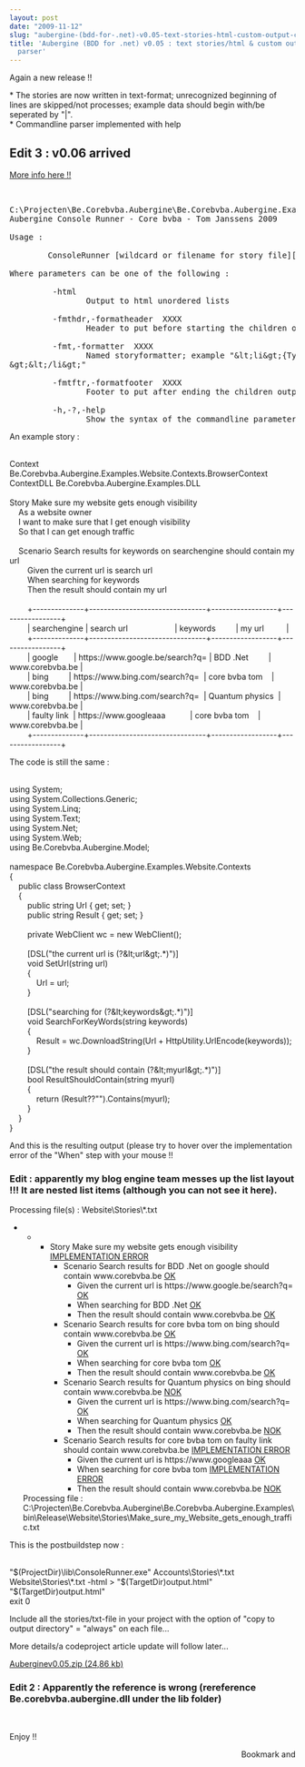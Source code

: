 ```yaml
---
layout: post
date: "2009-11-12"
slug: "aubergine-(bdd-for-.net)-v0.05-text-stories-html-custom-output-cmdline-parser"
title: 'Aubergine (BDD for .net) v0.05 : text stories/html & custom output/cmdline
  parser'
---
```


<p>Again a new release !!</p>
<p>* The stories are now written in text-format; unrecognized beginning of lines are skipped/not processes; example data should begin with/be seperated by "|".<br />* Commandline parser implemented with help</p>
<h2>Edit 3 : v0.06 arrived</h2>
<p><a href="/posts/Aubergine-%28BDD-for-net%29-v006-support-for-parameter-tables-in-givenwhenthen/">More info here !!</a></p>
<p>&nbsp;</p>
<pre>C:\Projecten\Be.Corebvba.Aubergine\Be.Corebvba.Aubergine.Examples\Lib&amp;gt;ConsoleRunner.exe /h<br />Aubergine Console Runner - Core bvba - Tom Janssens 2009<br /><br />Usage :<br /><br />        ConsoleRunner [wildcard or filename for story file][...] [parameters]<br /><br />Where parameters can be one of the following :<br /><br />         -html<br />                Output to html unordered lists<br /><br />         -fmthdr,-formatheader  XXXX<br />                Header to put before starting the children output; example "&amp;lt;ul&amp;gt;"<br /><br />         -fmt,-formatter  XXXX<br />                Named storyformatter; example "&amp;lt;li&amp;gt;{Type} {Description} &amp;lt;a href='#' title='{StatusInfo}'&amp;gt;{StatusText}&amp;lt;/a<br />&amp;gt;&amp;lt;/li&amp;gt;"<br /><br />         -fmtftr,-formatfooter  XXXX<br />                Footer to put after ending the children output; example "&amp;lt;/ul&amp;gt;"<br /><br />         -h,-?,-help<br />                Show the syntax of the commandline parameters<br /></pre>
<p>An example story :</p>
<p><div class="code">
<br />Context&nbsp;&nbsp;&nbsp; Be.Corebvba.Aubergine.Examples.Website.Contexts.BrowserContext<br />ContextDLL Be.Corebvba.Aubergine.Examples.DLL<br /><br />Story Make sure my website gets enough visibility<br />&nbsp;&nbsp;&nbsp; As a website owner<br />&nbsp;&nbsp;&nbsp; I want to make sure that I get enough visibility<br />&nbsp;&nbsp;&nbsp; So that I can get enough traffic<br /><br />&nbsp;&nbsp;&nbsp; Scenario Search results <span class="kwrd">for</span> keywords on searchengine should contain my url<br />&nbsp;&nbsp;&nbsp;&nbsp;&nbsp;&nbsp;&nbsp; Given the current url <span class="kwrd">is</span> search url<br />&nbsp;&nbsp;&nbsp;&nbsp;&nbsp;&nbsp;&nbsp; When searching <span class="kwrd">for</span> keywords<br />&nbsp;&nbsp;&nbsp;&nbsp;&nbsp;&nbsp;&nbsp; Then the result should contain my url<br />&nbsp;&nbsp; <br />&nbsp;&nbsp;&nbsp;&nbsp;&nbsp;&nbsp;&nbsp; +--------------+--------------------------------+------------------+-----------------+<br />&nbsp;&nbsp;&nbsp;&nbsp;&nbsp;&nbsp;&nbsp; | searchengine | search url&nbsp;&nbsp;&nbsp;&nbsp;&nbsp;&nbsp;&nbsp;&nbsp;&nbsp;&nbsp;&nbsp;&nbsp;&nbsp;&nbsp;&nbsp;&nbsp;&nbsp;&nbsp;&nbsp;&nbsp; | keywords&nbsp;&nbsp;&nbsp;&nbsp;&nbsp;&nbsp;&nbsp;&nbsp; | my url&nbsp;&nbsp;&nbsp;&nbsp;&nbsp;&nbsp;&nbsp;&nbsp;&nbsp; |<br />&nbsp;&nbsp;&nbsp;&nbsp;&nbsp;&nbsp;&nbsp; +--------------+--------------------------------+------------------+-----------------+<br />&nbsp;&nbsp;&nbsp;&nbsp;&nbsp;&nbsp;&nbsp; | google&nbsp;&nbsp;&nbsp;&nbsp;&nbsp;&nbsp; | https://www.google.be/search?q= | BDD .Net&nbsp;&nbsp;&nbsp;&nbsp;&nbsp;&nbsp;&nbsp;&nbsp; | www.corebvba.be |<br />&nbsp;&nbsp;&nbsp;&nbsp;&nbsp;&nbsp;&nbsp; | bing&nbsp;&nbsp;&nbsp;&nbsp;&nbsp;&nbsp;&nbsp;&nbsp; | https://www.bing.com/search?q=&nbsp; | core bvba tom&nbsp;&nbsp;&nbsp; | www.corebvba.be |<br />&nbsp;&nbsp;&nbsp;&nbsp;&nbsp;&nbsp;&nbsp; | bing&nbsp;&nbsp;&nbsp;&nbsp;&nbsp;&nbsp;&nbsp;&nbsp; | https://www.bing.com/search?q=&nbsp; | Quantum physics&nbsp; | www.corebvba.be |<br />&nbsp;&nbsp;&nbsp;&nbsp;&nbsp;&nbsp;&nbsp; | faulty link&nbsp; | https://www.googleaaa&nbsp;&nbsp;&nbsp;&nbsp;&nbsp;&nbsp;&nbsp;&nbsp;&nbsp;&nbsp; | core bvba tom&nbsp;&nbsp;&nbsp; | www.corebvba.be |<br />&nbsp;&nbsp;&nbsp;&nbsp;&nbsp;&nbsp;&nbsp; +--------------+--------------------------------+------------------+-----------------+<br /></div></p>
<p>The code is still the same :</p>
<p><div class="code">
<br /><span class="kwrd">using</span> System;<br /><span class="kwrd">using</span> System.Collections.Generic;<br /><span class="kwrd">using</span> System.Linq;<br /><span class="kwrd">using</span> System.Text;<br /><span class="kwrd">using</span> System.Net;<br /><span class="kwrd">using</span> System.Web;<br /><span class="kwrd">using</span> Be.Corebvba.Aubergine.Model;<br /><br /><span class="kwrd">namespace</span> Be.Corebvba.Aubergine.Examples.Website.Contexts<br />{<br />&nbsp;&nbsp;&nbsp; <span class="kwrd">public</span> <span class="kwrd">class</span> BrowserContext<br />&nbsp;&nbsp;&nbsp; {<br />&nbsp;&nbsp;&nbsp;&nbsp;&nbsp;&nbsp;&nbsp; <span class="kwrd">public</span> <span class="kwrd">string</span> Url { get; set; }<br />&nbsp;&nbsp;&nbsp;&nbsp;&nbsp;&nbsp;&nbsp; <span class="kwrd">public</span> <span class="kwrd">string</span> Result { get; set; }<br /><br />&nbsp;&nbsp;&nbsp;&nbsp;&nbsp;&nbsp;&nbsp; <span class="kwrd">private</span> WebClient wc = <span class="kwrd">new</span> WebClient();<br />&nbsp;&nbsp;&nbsp;&nbsp;&nbsp;&nbsp;&nbsp;&nbsp;&nbsp;&nbsp;&nbsp; <br />&nbsp;&nbsp;&nbsp;&nbsp;&nbsp;&nbsp;&nbsp; [DSL(<span class="str">"the current url is (?&amp;lt;url&amp;gt;.*)"</span>)]<br />&nbsp;&nbsp;&nbsp;&nbsp;&nbsp;&nbsp;&nbsp; <span class="kwrd">void</span> SetUrl(<span class="kwrd">string</span> url)<br />&nbsp;&nbsp;&nbsp;&nbsp;&nbsp;&nbsp;&nbsp; {<br />&nbsp;&nbsp;&nbsp;&nbsp;&nbsp;&nbsp;&nbsp;&nbsp;&nbsp;&nbsp;&nbsp; Url = url;<br />&nbsp;&nbsp;&nbsp;&nbsp;&nbsp;&nbsp;&nbsp; }<br /><br />&nbsp;&nbsp;&nbsp;&nbsp;&nbsp;&nbsp;&nbsp; [DSL(<span class="str">"searching for (?&amp;lt;keywords&amp;gt;.*)"</span>)]<br />&nbsp;&nbsp;&nbsp;&nbsp;&nbsp;&nbsp;&nbsp; <span class="kwrd">void</span> SearchForKeyWords(<span class="kwrd">string</span> keywords)<br />&nbsp;&nbsp;&nbsp;&nbsp;&nbsp;&nbsp;&nbsp; {<br />&nbsp;&nbsp;&nbsp;&nbsp;&nbsp;&nbsp;&nbsp;&nbsp;&nbsp;&nbsp;&nbsp; Result = wc.DownloadString(Url + HttpUtility.UrlEncode(keywords));<br />&nbsp;&nbsp;&nbsp;&nbsp;&nbsp;&nbsp;&nbsp; }<br /><br />&nbsp;&nbsp;&nbsp;&nbsp;&nbsp;&nbsp;&nbsp; [DSL(<span class="str">"the result should contain (?&amp;lt;myurl&amp;gt;.*)"</span>)]<br />&nbsp;&nbsp;&nbsp;&nbsp;&nbsp;&nbsp;&nbsp; <span class="kwrd">bool</span> ResultShouldContain(<span class="kwrd">string</span> myurl)<br />&nbsp;&nbsp;&nbsp;&nbsp;&nbsp;&nbsp;&nbsp; {<br />&nbsp;&nbsp;&nbsp;&nbsp;&nbsp;&nbsp;&nbsp;&nbsp;&nbsp;&nbsp;&nbsp; <span class="kwrd">return</span> (Result??<span class="str">""</span>).Contains(myurl);<br />&nbsp;&nbsp;&nbsp;&nbsp;&nbsp;&nbsp;&nbsp; }<br />&nbsp;&nbsp;&nbsp; }<br />}<br /></div></p>
<p>And this is the resulting output (please try to hover over the implementation error of the "When" step with your mouse !!</p>
<h3>Edit : apparently my blog engine team messes up the list layout !!! It are nested list items (although you can not see it here).<br /></h3>
<p>Processing file(s) : Website\Stories\*.txt</p>
<ul>
<li>&nbsp;      
<ul>
<li>&nbsp;      
<ul>
<li>Story Make sure my website gets enough visibility <a href="#">IMPLEMENTATION ERROR</a> 
<ul>
<li>Scenario Search results for BDD .Net on google should contain  www.corebvba.be <a href="#">OK</a> 
<ul>
<li>Given the current url is https://www.google.be/search?q= <a href="#">OK</a> </li>
<li>When searching for BDD .Net <a href="#">OK</a> </li>
<li>Then the result should contain www.corebvba.be <a href="#">OK</a> </li>
</ul>
</li>
<li>Scenario Search results for core bvba tom on bing should contain  www.corebvba.be <a href="#">OK</a> 
<ul>
<li>Given the current url is https://www.bing.com/search?q= <a href="#">OK</a> </li>
<li>When searching for core bvba tom <a href="#">OK</a> </li>
<li>Then the result should contain www.corebvba.be <a href="#">OK</a> </li>
</ul>
</li>
<li>Scenario Search results for Quantum physics on bing should contain  www.corebvba.be <a href="#">NOK</a> 
<ul>
<li>Given the current url is https://www.bing.com/search?q= <a href="#">OK</a> </li>
<li>When searching for Quantum physics <a href="#">OK</a> </li>
<li>Then the result should contain www.corebvba.be <a href="#">NOK</a> </li>
</ul>
</li>
<li>Scenario Search results for core bvba tom on faulty link should contain  www.corebvba.be <a href="#">IMPLEMENTATION ERROR</a> 
<ul>
<li>Given the current url is https://www.googleaaa <a href="#">OK</a> </li>
<li>When searching for core bvba tom <a title="ArgumentException:URI formats are not supported." href="#">IMPLEMENTATION  ERROR</a> </li>
<li>Then the result should contain www.corebvba.be <a href="#">NOK</a></li>
</ul>
</li>
</ul>
</li>
</ul>
</li>
</ul>
</li>
Processing file :  C:\Projecten\Be.Corebvba.Aubergine\Be.Corebvba.Aubergine.Examples\bin\Release\Website\Stories\Make_sure_my_Website_gets_enough_traffic.txt 
</ul>
<p>This is the postbuildstep now :</p>
<p><div class="code">
<br /><span class="str">"$(ProjectDir)\lib\ConsoleRunner.exe"</span> Accounts\Stories\*.txt Website\Stories\*.txt -html &gt; <span class="str">"$(TargetDir)output.html"</span><br /><span class="str">"$(TargetDir)output.html"</span><br />exit 0<br /></div></p>
<p>Include all the stories/txt-file in your project with the option of "copy to output directory" = "always" on each file...</p>
<p>More details/a codeproject article update will follow later...</p>
<p><a href="https://www.corebvba.be/blog/file.axd?file=2009%2f11%2fAuberginev0.05.zip">Auberginev0.05.zip (24,86 kb)</a></p>
<h3>Edit 2 : Apparently the reference is wrong (rereference Be.corebvba.aubergine.dll under the lib folder)<br /></h3>
<p>&nbsp;</p>
<p>Enjoy !!</p><div style="text-align:right"><a class="addthis_button" href="https://www.addthis.com/bookmark.php?v=250&amp;pub=xa-4aec37702e3161d4"><img src="https://s7.addthis.com/static/btn/v2/lg-share-en.gif" width="125" height="16" alt="Bookmark and Share" style="border:0"/></a><script type="text/javascript" src="https://s7.addthis.com/js/250/addthis_widget.js#pub=xa-4aec37702e3161d4"></script></div>
